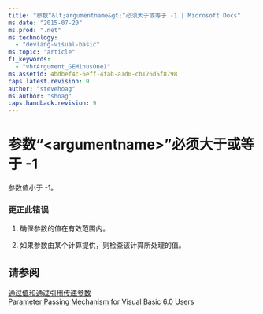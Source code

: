 ```yaml
---
title: "参数“&lt;argumentname&gt;”必须大于或等于 -1 | Microsoft Docs"
ms.date: "2015-07-20"
ms.prod: ".net"
ms.technology: 
  - "devlang-visual-basic"
ms.topic: "article"
f1_keywords: 
  - "vbrArgument_GEMinusOne1"
ms.assetid: 4bdbef4c-6eff-4fab-a1d0-cb176d5f8798
caps.latest.revision: 9
author: "stevehoag"
ms.author: "shoag"
caps.handback.revision: 9
---
```

# 参数“&lt;argumentname&gt;”必须大于或等于 -1
参数值小于 \-1。  
  
### 更正此错误  
  
1.  确保参数的值在有效范围内。  
  
2.  如果参数由某个计算提供，则检查该计算所处理的值。  
  
## 请参阅  
 [通过值和通过引用传递参数](../../visual-basic/programming-guide/language-features/procedures/passing-arguments-by-value-and-by-reference.md)   
 [Parameter Passing Mechanism for Visual Basic 6.0 Users](http://msdn.microsoft.com/zh-cn/0fa2b0dc-aa1c-4797-bbd6-aa13c611cab2)